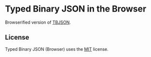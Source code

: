 # Typed Binary JSON in the Browser

Browserified version of [TBJSON](https://www.npmjs.com/package/typed-binary-json).

## License
Typed Binary JSON (Browser) uses the [MIT](https://opensource.org/licenses/MIT) license.